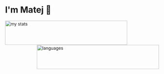 # I'm Matej 👋

<img alt="my stats" align="left" width="400px" height="80px" src="https://github-readme-stats.vercel.app/api?username=Matejejko&theme=radical&show_icons=true">
<img alt="languages" align="right" width="400px" height="80px" src="https://github-readme-stats.vercel.app/api/top-langs/?username=Matejejko&layout=compact">
